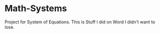 # Math-Systems

Project for System of Equations. This is Stuff I did on Word I didn't want to lose.

